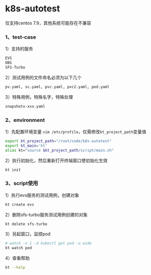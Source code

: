 # k8s-autotest

仅支持centos 7.9，其他系统可能存在不兼容
### 1、test-case
1）支持的服务
```txt
EVS
OBS
SFS-Turbo
```

2）测试用例的文件命名必须为以下几个
```txt
pv.yaml, sc.yaml, pvc.yaml, pvc2.yaml, pod.yaml
```

3）特殊用例，特殊名字，特殊处理
```txt
snapshotx-xxx.yaml
```

### 2、environment
1）先配置环境变量
`vim /etc/profile`，仅需修改`kt_project_path`变量值
```bash
export kt_project_path="/root/code/k8s-autotest"
export kt_main='kt'
alias kt="source $kt_project_path/script/main.sh"
```

2）执行初始化，然后重新打开终端窗口使初始化生效
```bash
kt init
```

### 3、script使用

1）执行evs服务的测试用例，创建对象
```bash
kt create evs
```

2）删除sfs-turbo服务测试用例创建的对象
```bash
kt delete sfs-turbo
```

3）另起窗口，监控pod
```bash
# watch -n 1 -d kubectl get pod -o wide
kt watch pod
```

4）查看帮助
```bash
kt --help
```

